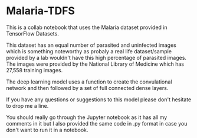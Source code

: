 # Malaria-TDFS

This is a collab notebook that uses the Malaria dataset provided in TensorFlow Datasets.

This dataset has an equal number of parasited and uninfected images which is something noteworthy as probaly a real life dataset/sample provided by a lab wouldn't have this high percentage of parasited images.  The images were provided by the National Library of Medicine which has 27,558 training images.

The deep learning model uses a function to create the convulational network and then followed by a set of full connected dense layers.

If you have any questions or suggestions to this model please don't hesitate to drop me a line.

You should really go through the Jupyter notebook as it has all my comments in it but I also provided the same code in .py format in case you don't want to run it in a notebook.
